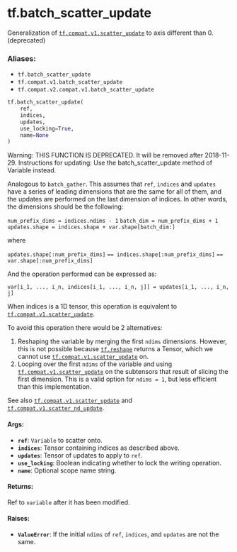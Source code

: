 <div itemscope itemtype="http://developers.google.com/ReferenceObject">
<meta itemprop="name" content="tf.batch_scatter_update" />
<meta itemprop="path" content="Stable" />
</div>

# tf.batch_scatter_update

Generalization of <a href="../tf/scatter_update.md"><code>tf.compat.v1.scatter_update</code></a> to axis different than 0. (deprecated)

### Aliases:

* `tf.batch_scatter_update`
* `tf.compat.v1.batch_scatter_update`
* `tf.compat.v2.compat.v1.batch_scatter_update`

``` python
tf.batch_scatter_update(
    ref,
    indices,
    updates,
    use_locking=True,
    name=None
)
```

<!-- Placeholder for "Used in" -->

Warning: THIS FUNCTION IS DEPRECATED. It will be removed after 2018-11-29.
Instructions for updating:
Use the batch_scatter_update method of Variable instead.

Analogous to `batch_gather`. This assumes that `ref`, `indices` and `updates`
have a series of leading dimensions that are the same for all of them, and the
updates are performed on the last dimension of indices. In other words, the
dimensions should be the following:

`num_prefix_dims = indices.ndims - 1`
`batch_dim = num_prefix_dims + 1`
`updates.shape = indices.shape + var.shape[batch_dim:]`

where

`updates.shape[:num_prefix_dims]`
`== indices.shape[:num_prefix_dims]`
`== var.shape[:num_prefix_dims]`

And the operation performed can be expressed as:

`var[i_1, ..., i_n, indices[i_1, ..., i_n, j]] = updates[i_1, ..., i_n, j]`

When indices is a 1D tensor, this operation is equivalent to
<a href="../tf/scatter_update.md"><code>tf.compat.v1.scatter_update</code></a>.

To avoid this operation there would be 2 alternatives:
1) Reshaping the variable by merging the first `ndims` dimensions. However,
   this is not possible because <a href="../tf/reshape.md"><code>tf.reshape</code></a> returns a Tensor, which we
   cannot use <a href="../tf/scatter_update.md"><code>tf.compat.v1.scatter_update</code></a> on.
2) Looping over the first `ndims` of the variable and using
   <a href="../tf/scatter_update.md"><code>tf.compat.v1.scatter_update</code></a> on the subtensors that result of slicing the
   first
   dimension. This is a valid option for `ndims = 1`, but less efficient than
   this implementation.

See also <a href="../tf/scatter_update.md"><code>tf.compat.v1.scatter_update</code></a> and <a href="../tf/scatter_nd_update.md"><code>tf.compat.v1.scatter_nd_update</code></a>.

#### Args:


* <b>`ref`</b>: `Variable` to scatter onto.
* <b>`indices`</b>: Tensor containing indices as described above.
* <b>`updates`</b>: Tensor of updates to apply to `ref`.
* <b>`use_locking`</b>: Boolean indicating whether to lock the writing operation.
* <b>`name`</b>: Optional scope name string.


#### Returns:

Ref to `variable` after it has been modified.



#### Raises:


* <b>`ValueError`</b>: If the initial `ndims` of `ref`, `indices`, and `updates` are
    not the same.